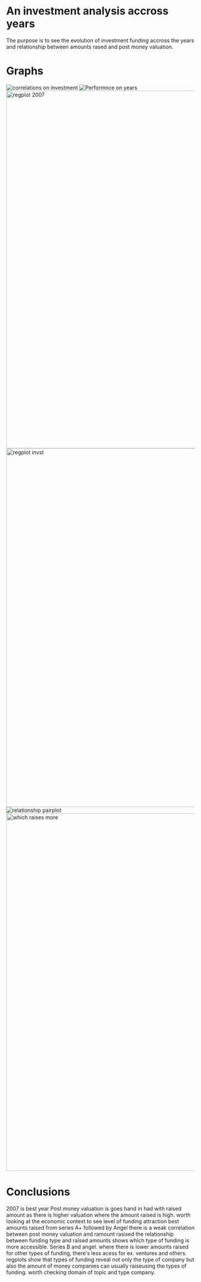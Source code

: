 # An investment analysis accross years
The purpose is to see the evolution of investment funding accross the years and relationship between amounts rased and post money valuation.

# Graphs 

![correlations on investment](https://user-images.githubusercontent.com/47668423/103457632-3a19af80-4d01-11eb-9c1d-6c39b9da0399.png)
![Performnce on years](https://user-images.githubusercontent.com/47668423/103457635-3be37300-4d01-11eb-8874-4db46676d353.png)
<img width="954" alt="regplot 2007" src="https://user-images.githubusercontent.com/47668423/103457636-3c7c0980-4d01-11eb-9181-74a7c9c941e5.png">
<img width="957" alt="regplot invst" src="https://user-images.githubusercontent.com/47668423/103457638-3c7c0980-4d01-11eb-8152-faae40f95d02.png">
![relationship pairplot](https://user-images.githubusercontent.com/47668423/103457639-3d14a000-4d01-11eb-8188-818c13a18f76.png)
<img width="954" alt="which raises more" src="https://user-images.githubusercontent.com/47668423/103457641-3d14a000-4d01-11eb-9347-f5b293b76cf0.png">

# Conclusions 

2007 is best year
Post money valuation is goes hand in had with raised amount as there is higher valuation where the amount raised is high.
worth looking at the economic context to see level of funding attraction
best amounts raised from series A+ followed by Angel
there is a weak correlation between post money valuation and ramount rasised 
the relationship between funding type and raised amounts shows which type of funding is more accessible. Series B and angel.
where there is lower amounts raised for other types of funding, there's less acess for ex. ventures and others. 
regplots show that types of funding reveal not only the type of company but also the amount of money companies can usually raiseusing the types of funding. 
worth checking domain of topic and type company. 